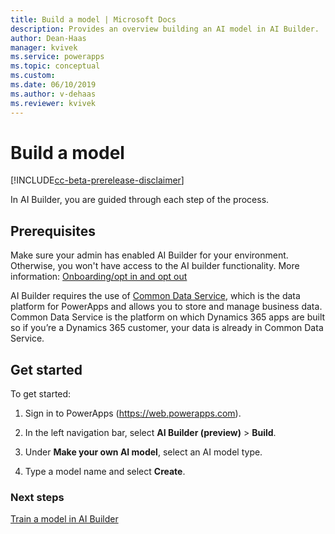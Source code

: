 ```yaml
---
title: Build a model | Microsoft Docs
description: Provides an overview building an AI model in AI Builder.
author: Dean-Haas
manager: kvivek
ms.service: powerapps
ms.topic: conceptual
ms.custom: 
ms.date: 06/10/2019
ms.author: v-dehaas
ms.reviewer: kvivek
---
```


# Build a model

[!INCLUDE[cc-beta-prerelease-disclaimer](./includes/cc-beta-prerelease-disclaimer.md)]

In AI Builder, you are guided through each step of the process.

## Prerequisites

Make sure your admin has enabled AI Builder for your environment. Otherwise, you won't have access to the AI builder functionality. More information: [Onboarding/opt in and opt out](administer-ai-builder.md)

AI Builder requires the use of [Common Data Service](https://docs.microsoft.com/en-us/powerapps/maker/common-data-service/data-platform-intro), which is the data platform for PowerApps and allows you to store and manage business data. Common Data Service is the platform on which Dynamics 365 apps are built so if you’re a Dynamics 365 customer, your data is already in Common Data Service. 


<!--

- For more information about the Common Data Service, go to Common Data Service in PowerApps Docs.
- For information about how to import data into Common Data Service, go to  Add data to an entity using Power Query in PowerApps Docs.

-->

## Get started
To get started:
1. Sign in to PowerApps (<https://web.powerapps.com>). 
2.	In the left navigation bar, select **AI Builder (preview)** > **Build**.
3.	Under **Make your own AI model**, select an AI model type.

4.	Type a model name and select **Create**.

### Next steps
[Train a model in AI Builder](train-model-ai-builder.md) 

